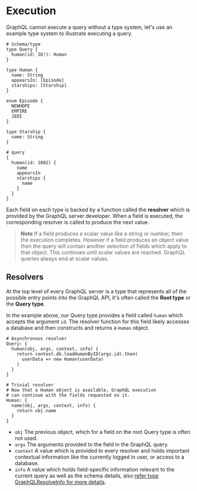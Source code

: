# Execution

GraphQL cannot execute a query without a type system, let's use an example type system to illustrate executing a query.

```gql
# Schema/type
type Query {
  human(id: ID!): Human
}

type Human {
  name: String
  appearsIn: [Episode]
  starships: [Starship]
}

enum Episode {
  NEWHOPE
  EMPIRE
  JEDI
}

type Starship {
  name: String
}

# query
{
  human(id: 1002) {
    name
    appearsIn
    starships {
      name
    }
  }
}
```

Each field on each type is backed by a function called the **resolver** which is provided by the GraphQL server developer. When a field is executed, the corresponding resolver is called to produce the next value.

> **Note** If a field produces a scalar value like a string or number, then the execution completes. However if a field produces an object value then the query will contain another selection of fields which apply to that object. This continues until scalar values are reached. GraphQL queries always end at scalar values.

## Resolvers

At the top level of every GraphQL server is a type that represents all of the possible entry points into the GraphQL API, it's often called the **Root type** or the **Query type**.

In the example above, our Query type provides a field called `human` which accepts the argument `id`. The resolver function for this field likely accesses a database and then constructs and returns a `Human` object.

```gql
# Asynchronous resolver
Query: {
  human(obj, args, context, info) {
    return context.db.loadHumanByID(args.id).then(
      userData => new Human(userData)
    )
  }
}

# Trivial resolver
# Now that a Human object is available, GraphQL execution
# can continue with the fields requested on it.
Human: {
  name(obj, args, context, info) {
    return obj.name
  }
}
```

- `obj` The previous object, which for a field on the root Query type is often not used.
- `args` The arguments provided to the field in the GraphQL query.
- `context` A value which is provided to every resolver and holds important contextual information like the currently logged in user, or access to a database.
- `info` A value which holds field-specific information relevant to the current query as well as the schema details, also  [refer type GraphQLResolveInfo for more details](http://graphql.github.io/graphql-js/type/#graphqlobjecttype).
